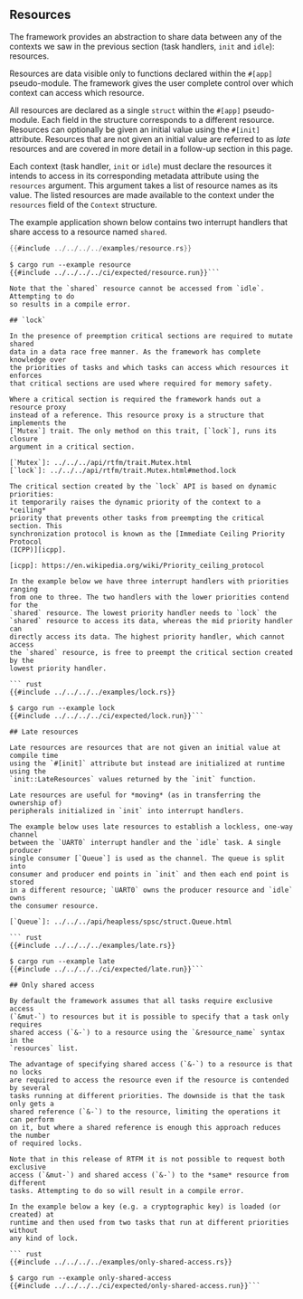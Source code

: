 ## Resources

The framework provides an abstraction to share data between any of the contexts
we saw in the previous section (task handlers, `init` and `idle`): resources.

Resources are data visible only to functions declared within the `#[app]`
pseudo-module. The framework gives the user complete control over which context
can access which resource.

All resources are declared as a single `struct` within the `#[app]`
pseudo-module. Each field in the structure corresponds to a different resource.
Resources can optionally be given an initial value using the `#[init]`
attribute. Resources that are not given an initial value are referred to as
*late* resources and are covered in more detail in a follow-up section in this
page.

Each context (task handler, `init` or `idle`) must declare the resources it
intends to access in its corresponding metadata attribute using the `resources`
argument. This argument takes a list of resource names as its value. The listed
resources are made available to the context under the `resources` field of the
`Context` structure.

The example application shown below contains two interrupt handlers that share
access to a resource named `shared`.

``` rust
{{#include ../../../../examples/resource.rs}}
```

``` console
$ cargo run --example resource
{{#include ../../../../ci/expected/resource.run}}```

Note that the `shared` resource cannot be accessed from `idle`. Attempting to do
so results in a compile error.

## `lock`

In the presence of preemption critical sections are required to mutate shared
data in a data race free manner. As the framework has complete knowledge over
the priorities of tasks and which tasks can access which resources it enforces
that critical sections are used where required for memory safety.

Where a critical section is required the framework hands out a resource proxy
instead of a reference. This resource proxy is a structure that implements the
[`Mutex`] trait. The only method on this trait, [`lock`], runs its closure
argument in a critical section.

[`Mutex`]: ../../../api/rtfm/trait.Mutex.html
[`lock`]: ../../../api/rtfm/trait.Mutex.html#method.lock

The critical section created by the `lock` API is based on dynamic priorities:
it temporarily raises the dynamic priority of the context to a *ceiling*
priority that prevents other tasks from preempting the critical section. This
synchronization protocol is known as the [Immediate Ceiling Priority Protocol
(ICPP)][icpp].

[icpp]: https://en.wikipedia.org/wiki/Priority_ceiling_protocol

In the example below we have three interrupt handlers with priorities ranging
from one to three. The two handlers with the lower priorities contend for the
`shared` resource. The lowest priority handler needs to `lock` the
`shared` resource to access its data, whereas the mid priority handler can
directly access its data. The highest priority handler, which cannot access
the `shared` resource, is free to preempt the critical section created by the
lowest priority handler.

``` rust
{{#include ../../../../examples/lock.rs}}
```

``` console
$ cargo run --example lock
{{#include ../../../../ci/expected/lock.run}}```

## Late resources

Late resources are resources that are not given an initial value at compile time
using the `#[init]` attribute but instead are initialized at runtime using the
`init::LateResources` values returned by the `init` function.

Late resources are useful for *moving* (as in transferring the ownership of)
peripherals initialized in `init` into interrupt handlers.

The example below uses late resources to establish a lockless, one-way channel
between the `UART0` interrupt handler and the `idle` task. A single producer
single consumer [`Queue`] is used as the channel. The queue is split into
consumer and producer end points in `init` and then each end point is stored
in a different resource; `UART0` owns the producer resource and `idle` owns
the consumer resource.

[`Queue`]: ../../../api/heapless/spsc/struct.Queue.html

``` rust
{{#include ../../../../examples/late.rs}}
```

``` console
$ cargo run --example late
{{#include ../../../../ci/expected/late.run}}```

## Only shared access

By default the framework assumes that all tasks require exclusive access
(`&mut-`) to resources but it is possible to specify that a task only requires
shared access (`&-`) to a resource using the `&resource_name` syntax in the
`resources` list.

The advantage of specifying shared access (`&-`) to a resource is that no locks
are required to access the resource even if the resource is contended by several
tasks running at different priorities. The downside is that the task only gets a
shared reference (`&-`) to the resource, limiting the operations it can perform
on it, but where a shared reference is enough this approach reduces the number
of required locks.

Note that in this release of RTFM it is not possible to request both exclusive
access (`&mut-`) and shared access (`&-`) to the *same* resource from different
tasks. Attempting to do so will result in a compile error.

In the example below a key (e.g. a cryptographic key) is loaded (or created) at
runtime and then used from two tasks that run at different priorities without
any kind of lock.

``` rust
{{#include ../../../../examples/only-shared-access.rs}}
```

``` console
$ cargo run --example only-shared-access
{{#include ../../../../ci/expected/only-shared-access.run}}```
